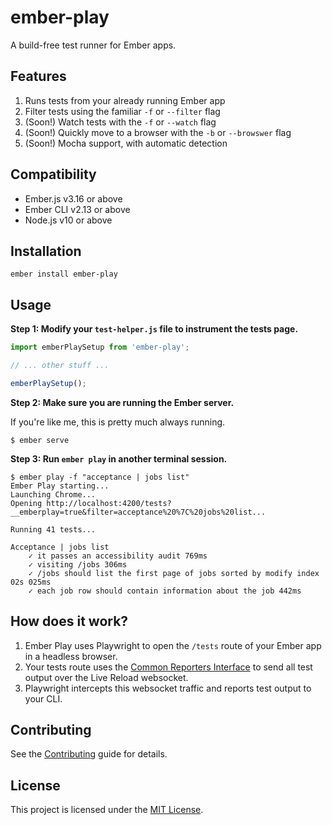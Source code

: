 # ember-play

A build-free test runner for Ember apps.

## Features

1. Runs tests from your already running Ember app
2. Filter tests using the familiar `-f` or `--filter` flag
3. (Soon!) Watch tests with the `-f` or `--watch` flag
4. (Soon!) Quickly move to a browser with the `-b` or `--browswer` flag
5. (Soon!) Mocha support, with automatic detection

## Compatibility

* Ember.js v3.16 or above
* Ember CLI v2.13 or above
* Node.js v10 or above

## Installation

```
ember install ember-play
```

## Usage

**Step 1: Modify your `test-helper.js` file to instrument the tests page.**

```js
import emberPlaySetup from 'ember-play';

// ... other stuff ...

emberPlaySetup();
```

**Step 2: Make sure you are running the Ember server.**

If you're like me, this is pretty much always running.

```shellsession
$ ember serve
```

**Step 3: Run `ember play` in another terminal session.**

```shellsession
$ ember play -f "acceptance | jobs list"
Ember Play starting...
Launching Chrome...
Opening http://localhost:4200/tests?__emberplay=true&filter=acceptance%20%7C%20jobs%20list...

Running 41 tests...

Acceptance | jobs list
    ✓ it passes an accessibility audit 769ms
    ✓ visiting /jobs 306ms
    ✓ /jobs should list the first page of jobs sorted by modify index 02s 025ms
    ✓ each job row should contain information about the job 442ms
```

## How does it work?
1. Ember Play uses Playwright to open the `/tests` route of your Ember app in a headless browser.
2. Your tests route uses the [Common Reporters Interface](https://github.com/js-reporters/js-reporters) to send all test output over the Live Reload websocket.
3. Playwright intercepts this websocket traffic and reports test output to your CLI.

## Contributing

See the [Contributing](CONTRIBUTING.md) guide for details.

## License

This project is licensed under the [MIT License](LICENSE.md).
